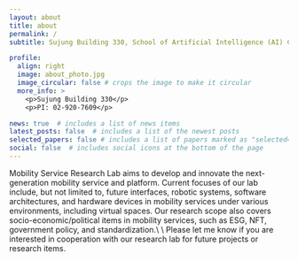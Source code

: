 ```yaml
---
layout: about
title: about
permalink: /
subtitle: Sujung Building 330, School of Artificial Intelligence (AI) Convergence  <a href='https://www.sungshin.ac.kr'>Sungshin Women's University</a> 

profile:
  align: right
  image: about_photo.jpg
  image_circular: false # crops the image to make it circular
  more_info: >
    <p>Sujung Building 330</p>
    <p>PI: 02-920-7609</p>

news: true  # includes a list of news items
latest_posts: false  # includes a list of the newest posts
selected_papers: false # includes a list of papers marked as "selected={true}"
social: false  # includes social icons at the bottom of the page
---
```


Mobility Service Research Lab aims to develop and innovate the next-generation
mobility service and platform. Current focuses of our lab include, but not
limited to, future interfaces, robotic systems, software architectures, and hardware
devices in mobility services under various environments, including virtual
spaces. Our research scope also covers socio-economic/political items in
mobility services, such as ESG, NFT, government policy, and standardization.\\
\\
Please let me know if you are interested in cooperation with our research lab for future projects or research items.




